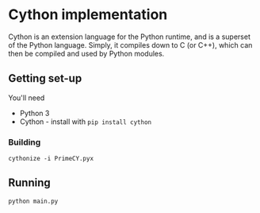 # Cython implementation
Cython is an extension language for the Python runtime, and is a superset of
the Python language. Simply, it compiles down to C (or C++), which can then be
compiled and used by Python modules.

## Getting set-up
You'll need
* Python 3
* Cython - install with `pip install cython`

### Building
```shell
cythonize -i PrimeCY.pyx
```

## Running
```shell
python main.py
```
